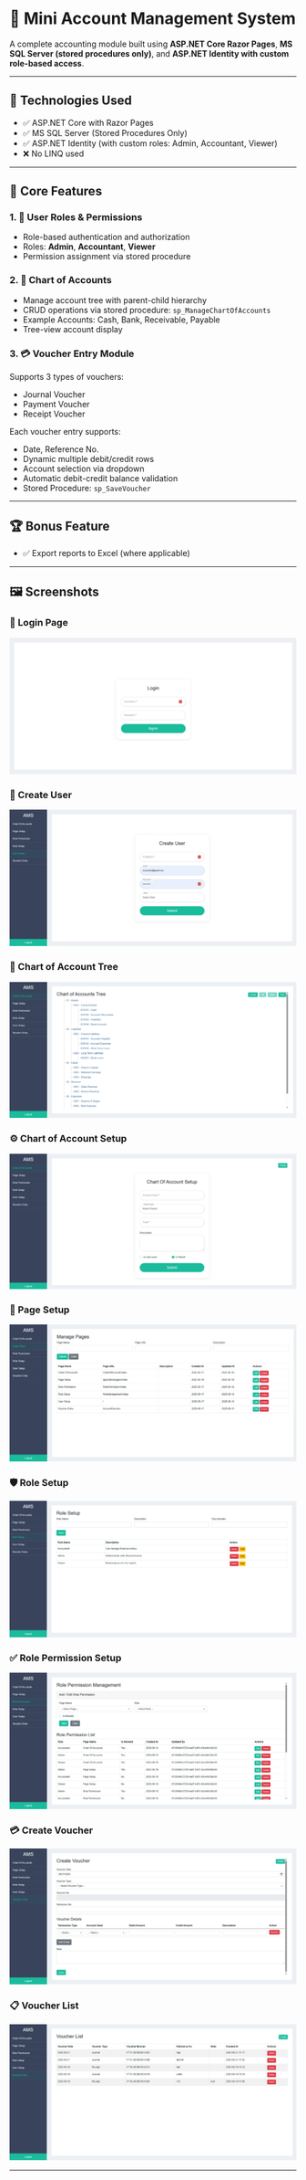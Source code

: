﻿# 🧾 Mini Account Management System

A complete accounting module built using **ASP.NET Core Razor Pages**, **MS SQL Server (stored procedures only)**, and **ASP.NET Identity with custom role-based access**.

---

## 🔧 Technologies Used

- ✅ ASP.NET Core with Razor Pages
- ✅ MS SQL Server (Stored Procedures Only)
- ✅ ASP.NET Identity (with custom roles: Admin, Accountant, Viewer)
- ❌ No LINQ used

---

## 📌 Core Features

### 1. 👥 User Roles & Permissions
- Role-based authentication and authorization
- Roles: **Admin**, **Accountant**, **Viewer**
- Permission assignment via stored procedure

### 2. 🧾 Chart of Accounts
- Manage account tree with parent-child hierarchy
- CRUD operations via stored procedure: `sp_ManageChartOfAccounts`
- Example Accounts: Cash, Bank, Receivable, Payable
- Tree-view account display

### 3. 💳 Voucher Entry Module
Supports 3 types of vouchers:
- Journal Voucher
- Payment Voucher
- Receipt Voucher

Each voucher entry supports:
- Date, Reference No.
- Dynamic multiple debit/credit rows
- Account selection via dropdown
- Automatic debit-credit balance validation
- Stored Procedure: `sp_SaveVoucher`

---

## 🏆 Bonus Feature

- ✅ Export reports to Excel (where applicable)

---

## 🖼️ Screenshots

### 🔐 Login Page
![Login Page](wwwroot/images/ss/LoginPage.png)

### 👥 Create User
![Create User](wwwroot/images/ss/CreateUser.png)

### 🧾 Chart of Account Tree
![Chart of Account Tree](wwwroot/images/ss/ChartOfAccountTree.png)

### ⚙️ Chart of Account Setup
![Chart of Account Setup](wwwroot/images/ss/ChartOfAccountSetup.png)

### 📃 Page Setup
![Page Setup](wwwroot/images/ss/PageSetup.png)

### 🛡️ Role Setup
![Role Setup](wwwroot/images/ss/RoleSetup.png)

### ✅ Role Permission Setup
![Role Permission](wwwroot/images/ss/RolePermission.png)

### 💳 Create Voucher
![Create Voucher](wwwroot/images/ss/CreateVoucher.png)

### 📋 Voucher List
![Voucher List](wwwroot/images/ss/VoucherList.png)


---
